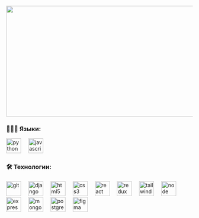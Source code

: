 <br clear="both">

<div align="center">
  <img height="300" width="600" src="https://user-images.githubusercontent.com/74038190/225813708-98b745f2-7d22-48cf-9150-083f1b00d6c9.gif"  />
</div>

###

<h3 align="left">👨🏻‍💻 Языки:</h3>
<div align="left">
  <img src="https://raw.githubusercontent.com/danielcranney/readme-generator/main/public/icons/skills/python-colored.svg" height="40" alt="python" />
  <img width="12" />
  <img src="https://cdn.jsdelivr.net/gh/devicons/devicon/icons/javascript/javascript-original.svg" height="40" alt="javascript logo"  />
  <img width="12" />
</div>

###

<h3 align="left">🛠 Технологии:</h3>

###

<div align="left">
  <img src="https://www.vectorlogo.zone/logos/git-scm/git-scm-icon.svg" height="40" alt="git" />
  <img width="12" />
  <img src="https://raw.githubusercontent.com/danielcranney/readme-generator/main/public/icons/skills/django-colored-dark.svg" height="40" alt="django" />
  <img width="12" />
  <img src="https://cdn.jsdelivr.net/gh/devicons/devicon/icons/html5/html5-original.svg" height="40" alt="html5 logo"  />
  <img width="12" />
  <img src="https://cdn.jsdelivr.net/gh/devicons/devicon/icons/css3/css3-original.svg" height="40" alt="css3 logo"  />
  <img width="12" />
  <img src="https://cdn.jsdelivr.net/gh/devicons/devicon/icons/react/react-original.svg" height="40" alt="react logo"  />
  <img width="12" />
  <img src="https://raw.githubusercontent.com/danielcranney/readme-generator/main/public/icons/skills/redux-colored.svg" height="40" alt="redux logo"  />
  <img width="12" />
  <img src="https://raw.githubusercontent.com/danielcranney/readme-generator/main/public/icons/skills/tailwindcss-colored.svg" height="40" alt="tailwind logo"  />
  <img width="12" />
  <img src="https://raw.githubusercontent.com/danielcranney/readme-generator/main/public/icons/skills/nodejs-colored.svg" height="40" alt="node logo"  />
  <img width="12" />
  <img src="https://raw.githubusercontent.com/danielcranney/readme-generator/main/public/icons/skills/express-colored-dark.svg" height="40" alt="express logo"  />
  <img width="12" />
  <img src="https://raw.githubusercontent.com/danielcranney/readme-generator/main/public/icons/skills/mongodb-colored.svg" height="40" alt="mongo logo"  />
  <img width="12" />
  <img src="https://raw.githubusercontent.com/danielcranney/readme-generator/main/public/icons/skills/postgresql-colored.svg" height="40" alt="postgress logo"  />
  <img width="12" />
  <img src="https://raw.githubusercontent.com/danielcranney/readme-generator/main/public/icons/skills/figma-colored.svg" height="40" alt="figma logo"  />
</div>
